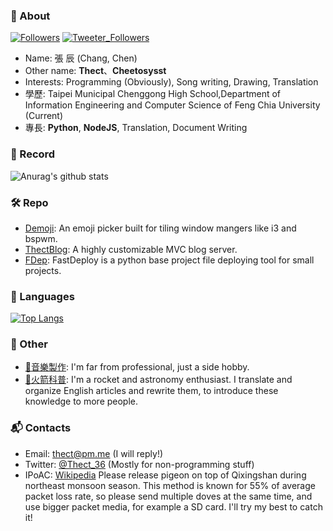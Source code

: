 ### 🤔 About
[![Followers](https://img.shields.io/github/followers/cheetosysst?style=flat-square)](https://shields.io)
[![Tweeter_Followers](https://img.shields.io/twitter/follow/Thect_36?style=flat-square)]()
- Name: 張 辰 (Chang, Chen)
- Other name: **Thect**、**Cheetosysst**
- Interests: Programming (Obviously), Song writing, Drawing, Translation
- 學歷: Taipei Municipal Chenggong High School,Department of Information Engineering and Computer Science of Feng Chia University (Current)
- 專長: **Python**, **NodeJS**, Translation, Document Writing

### 🔗 Record
![Anurag's github stats](https://github-readme-stats.vercel.app/api?username=cheetosysst&show_icons=true&theme=dracula&count_private=true)  

### 🛠 Repo
- [Demoji](https://github.com/cheetosysst/demoji): An emoji picker built for tiling window mangers like i3 and bspwm.
- [ThectBlog](https://github.com/cheetosysst/ThectBlog): A highly customizable MVC blog server.
- [FDep](https://github.com/cheetosysst/FDep): FastDeploy is a python base project file deploying tool for small projects.

### 🔨 Languages
[![Top Langs](https://github-readme-stats.vercel.app/api/top-langs/?username=cheetosysst&layout=compact&hide=html)](https://github.com/anuraghazra/github-readme-stats)

### 🎨 Other
- [🎵音樂製作](https://www.youtube.com/thect): I'm far from professional, just a side hobby.
- [🚀火箭科普](https://hackmd.io/@Thect): I'm a rocket and astronomy enthusiast. I translate and organize English articles and rewrite them, to introduce these knowledge to more people.

### 📬 Contacts
- Email: [thect@pm.me](mailto:thect@pm.me) (I will reply!)
- Twitter: [@Thect_36](https://twitter.com/Thect_36) (Mostly for non-programming stuff)
- IPoAC: [Wikipedia](https://zh.wikipedia.org/wiki/%E4%BB%A5%E9%B8%9F%E7%B1%BB%E4%B8%BA%E8%BD%BD%E4%BD%93%E7%9A%84%E7%BD%91%E9%99%85%E5%8D%8F%E8%AE%AE) Please release pigeon on top of Qixingshan during northeast monsoon season. This method is known for 55% of average packet loss rate, so please send multiple doves at the same time, and use bigger packet media, for example a SD card. I'll try my best to catch it!

